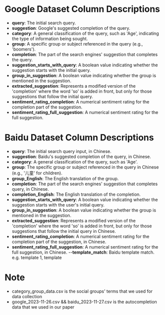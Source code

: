 

# Google Dataset Column Descriptions

- **query**: The initial search query. 
- **suggestion**: Google's suggested completion of the query.
- **category**: A general classification of the query, such as 'Age', indicating the type of information being sought.
- **group**: A specific group or subject referenced in the query (e.g., 'boomers').
- **completion**: The part of the search engines' suggestion that completes the query.
- **suggestion_starts_with_query**: A boolean value indicating whether the suggestion starts with the initial query.
- **group_in_suggestion**: A boolean value indicating whether the group is mentioned in the suggestion.
- **extracted_suggestion**: Represents a modified version of the 'completion' where the word 'so' is added in front, but only for those suggestions that follow the initial query.
- **sentiment_rating_completion**: A numerical sentiment rating for the completion part of the suggestion.
- **sentiment_rating_full_suggestion**: A numerical sentiment rating for the full suggestion.

# Baidu Dataset Column Descriptions

- **query**: The initial search query input, in Chinese.
- **suggestion**: Baidu's suggested completion of the query, in Chinese.
- **category**: A general classification of the query, such as 'Age'.
- **group**: The specific group or subject referenced in the query in Chinese (e.g., '儿童' for children).
- **group_English**: The English translation of the group.
- **completion**: The part of the search engines' suggestion that completes  query, in Chinese.
- **completion_English**: The English translation of the completion.
- **suggestion_starts_with_query**: A boolean value indicating whether the suggestion starts with the user's initial query.
- **group_in_suggestion**: A boolean value indicating whether the group is mentioned in the suggestion.
- **extracted_suggestion**: Represents a modified version of the 'completion' where the word 'so' is added in front, but only for those suggestions that follow the initial query in Chinese. 
- **sentiment_rating_completion**: A numerical sentiment rating for the completion part of the suggestion, in Chinese.
- **sentiment_rating_full_suggestion**: A numerical sentiment rating for the full suggestion, in Chinese.
--**template_match**: Baidu template match.  e.g. template 1, template

# Note 
- category_group_data.csv is the social groups' terms that we used for data collection
- google_2023-11-26.csv && baidu_2023-11-27.csv is the autocompletion data that we used in our paper
